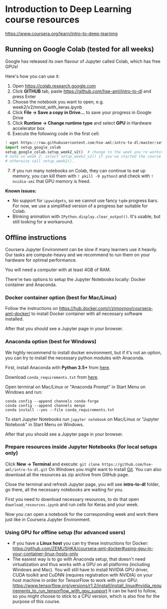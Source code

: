 # Introduction to Deep Learning course resources
https://www.coursera.org/learn/intro-to-deep-learning

## Running on Google Colab (tested for all weeks)
Google has released its own flavour of Jupyter called Colab, which has free GPUs!

Here's how you can use it:
1. Open https://colab.research.google.com
2. Click **GITHUB** tab, paste https://github.com/hse-aml/intro-to-dl and press Enter
3. Choose the notebook you want to open, e.g. week2/v2/mnist_with_keras.ipynb
4. Click **File -> Save a copy in Drive...** to save your progress in Google Drive
5. Click **Runtime -> Change runtime type** and select **GPU** in Hardware accelerator box
6. Execute the following code in the first cell:
```python
! wget https://raw.githubusercontent.com/hse-aml/intro-to-dl/master/setup_google_colab.py -O setup_google_colab.py
import setup_google_colab
setup_google_colab.setup_week2_v2()  # change to the week you're working on
# note on week 2: select setup_week2_v2() if you've started the course after August 13, 2018,
# otherwise call setup_week2().
```
7. If you run many notebooks on Colab, they can continue to eat up memory,
you can kill them with `! pkill -9 python3` and check with `! nvidia-smi` that GPU memory is freed.

**Known issues:**
* No support for `ipywidgets`, so we cannot use fancy `tqdm` progress bars.
For now, we use a simplified version of a progress bar suitable for Colab.
* Blinking animation with `IPython.display.clear_output()`.
It's usable, but still looking for a workaround.

## Offline instructions
Coursera Jupyter Environment can be slow if many learners use it heavily. 
Our tasks are compute-heavy and we recommend to run them on your hardware for optimal performance.

You will need a computer with at least 4GB of RAM.

There're two options to setup the Jupyter Notebooks locally: Docker container and Anaconda.

### Docker container option (best for Mac/Linux)

Follow the instructions on https://hub.docker.com/r/zimovnov/coursera-aml-docker/ to install Docker container with all necessary software installed.

After that you should see a Jupyter page in your browser.

### Anaconda option (best for Windows)
We highly recommend to install docker environment, but if it's not an option, 
you can try to install the necessary python modules with Anaconda.

First, install Anaconda with **Python 3.5+** from [here](https://www.anaconda.com/download).

Download `conda_requirements.txt` from [here](https://github.com/ZEMUSHKA/coursera-aml-docker/blob/master/conda_requirements.txt).

Open terminal on Mac/Linux or "Anaconda Prompt" in Start Menu on Windows and run:
```
conda config --append channels conda-forge
conda config --append channels menpo
conda install --yes --file conda_requirements.txt
```

To start Jupyter Notebooks run `jupyter notebook` on Mac/Linux or "Jupyter Notebook" in Start Menu on Windows.

After that you should see a Jupyter page in your browser.

### Prepare resources inside Jupyter Notebooks (for local setups only)

Click **New -> Terminal** and execute: `git clone https://github.com/hse-aml/intro-to-dl.git`
On Windows you might want to install [Git](https://git-scm.com/download/win). 
You can also download all the resources as zip archive from GitHub page.

Close the terminal and refresh Jupyter page, you will see **intro-to-dl** folder, go there, 
all the necessary notebooks are waiting for you.

First you need to download necessary resources, to do that open `download_resources.ipynb` 
and run cells for Keras and your week.

Now you can open a notebook for the corresponding week and work there just like in Coursera Jupyter Environment.

### Using GPU for offline setup (for advanced users)
- If you have a **Linux host** you can try these instructions for Docker: 
https://github.com/ZEMUSHKA/coursera-aml-docker#using-gpu-in-your-container-linux-hosts-only
- The easiest way is to go with Anaconda setup, 
that doesn't need virtualization and 
thus works with a GPU on all platforms (including Windows and Mac). 
You will still have to install NVIDIA GPU driver, CUDA toolkit and CuDNN 
(requires registration with NVIDIA) 
on your host machine in order for TensorFlow to work with your GPU: 
https://www.tensorflow.org/versions/r1.2/install/install_linux#nvidia_requirements_to_run_tensorflow_with_gpu_support
It can be hard to follow, so you might choose to stick to a CPU version, 
which is also fine for the purpose of this course.
